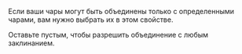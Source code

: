 Если ваши чары могут быть объединены только с определенными чарами,
вам нужно выбрать их в этом свойстве. 

Оставьте пустым, чтобы разрешить объединение с любым заклинанием.
